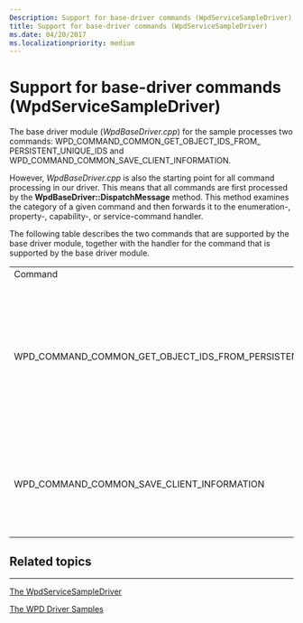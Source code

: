```yaml
---
Description: Support for base-driver commands (WpdServiceSampleDriver)
title: Support for base-driver commands (WpdServiceSampleDriver)
ms.date: 04/20/2017
ms.localizationpriority: medium
---
```


# Support for base-driver commands (WpdServiceSampleDriver)


The base driver module (*WpdBaseDriver.cpp*) for the sample processes two commands: WPD\_COMMAND\_COMMON\_GET\_OBJECT\_IDS\_FROM\_ PERSISTENT\_UNIQUE\_IDS and WPD\_COMMAND\_COMMON\_SAVE\_CLIENT\_INFORMATION.

However, *WpdBaseDriver.cpp* is also the starting point for all command processing in our driver. This means that all commands are first processed by the **WpdBaseDriver::DispatchMessage** method. This method examines the category of a given command and then forwards it to the enumeration-, property-, capability-, or service-command handler.

The following table describes the two commands that are supported by the base driver module, together with the handler for the command that is supported by the base driver module.

|                                                                       |                                      |                                                                                                                       |
|-----------------------------------------------------------------------|--------------------------------------|-----------------------------------------------------------------------------------------------------------------------|
| Command                                                               | Handler                              | Description                                                                                                           |
| WPD\_COMMAND\_COMMON\_GET\_OBJECT\_IDS\_FROM\_PERSISTENT\_UNIQUE\_IDS | OnGetOjectIDsFromPersistentUniqueIDs | Issued when an application tries to retrieve the object identifier that matches a given persistent-unique identifier. |
| WPD\_COMMAND\_COMMON\_SAVE\_CLIENT\_INFORMATION                       | OnSaveClientInfo                     | Issued when an application tries to open a connection to a device or a service.                                       |

 

## <span id="related_topics"></span>Related topics


****
[The WpdServiceSampleDriver](the-wpdservicesampledriver-sample.md)

[The WPD Driver Samples](the-wpd-driver-samples.md)

 

 





